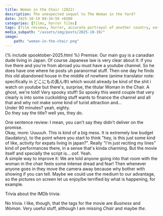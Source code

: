 ```yaml
---
title: Woman in the Chair (2022)
description: The unexpected sequel to The Woman in the Yard?
date: 2025-10-19 09:34:59 +0200
categories: [films, horror films]
tags: [film reviews, horror, accurate portrayal of another country, eat the rich, hagsploitation, haunted-housesploitation, influencers!, it's a metaphor d'uh, just nepo baby things, long hair is scary, lowbudgetcore, middleofnowherecore, snorecore, the internet is scary, there was an attempt, why would you touch that, wrong place wrong face, spooktober 2025, they say the title]
media_subpath: "/assets/img/posts/2025-10-19/"
image:
    path: "woman-in-the-chair.png"
---
```

{% include spooktober-2025.html %}
<span class="reviewsection">Premise:</span> Our main guy is a canadian dude living in Japan. Of course Japanese law is very clear about it: if you live there and you're from abroad you must have a youtube channel. So he does have one where he posts uh paranormal stuff. Then one day he finds this old abandoned house in the middle of nowhere (anime translator note: specifically in どこにもの真ん中) which would already be kind of the shit i watch on youtube but there's, surprise, the titular Woman in the Chair. A ghost, we're told! Very spooky stuff! So spooky this weird couple that very clearly is into some cuckolding stuff wants to finance the channel and all that and why not make some kind of turist attraction and...<br/>
<span class="reviewsection">Under 90 minutes?</span> yeah, eighty.<br/>
<span class="reviewsection">Do they say the title?</span> well yes, they do.

<span class="reviewsection">One sentence review:</span> I mean, you can't say they didn't deliver on the promise.<br/>
<span class="reviewsection">Okay, more:</span> Uuuuuh. This is kind of a big mess. It is extremely low budget (laudatory), to the point where you start to think "hey, is this just some kind of like, activity for expats living in japan?". Really "I'm just reciting my lines" kind of performances there, in a sense that's kinda charming. But the movie itself and specially the script is... oof. Yeah.<br/>
<span class="reviewsection">A simple way to improve it:</span> We are told anyone going into that room with the woman in the chair feels some intense dread and fear! Then whenever anyone goes in they move the camera away because why bother with showing if you can tell. Maybe we could use the medium to our advantage, so the pictures on screen let us enjoy/be terrified by what is happening, for example.

<span class="reviewsection">Trivia about the IMDb trivia:</span>

No trivia. I like, though, that the tags for the movie are *Business* and *Woman*. Very useful stuff, although I am missing *Chair* and maybe *the*.